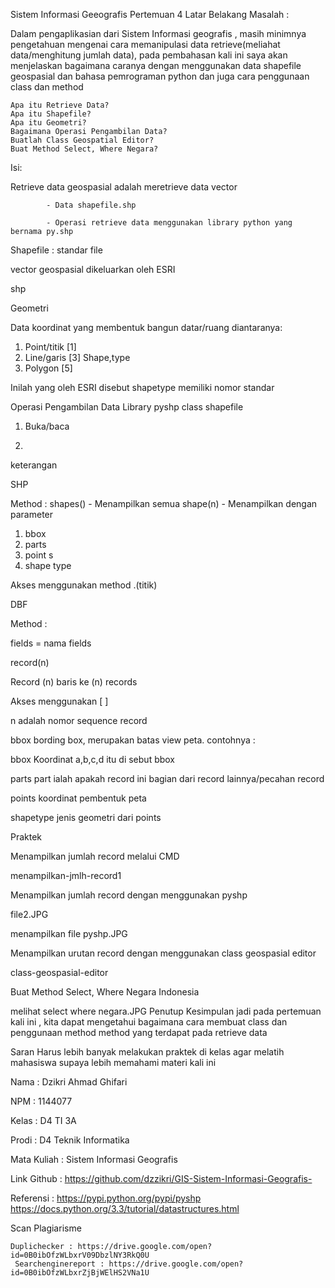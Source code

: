 
Sistem Informasi Geeografis Pertemuan 4
Latar Belakang Masalah :

Dalam pengaplikasian dari Sistem Informasi geografis , masih minimnya pengetahuan mengenai cara memanipulasi data retrieve(meliahat data/menghitung jumlah data), pada pembahasan kali ini saya akan menjelaskan bagaimana caranya dengan menggunakan data shapefile geospasial dan bahasa pemrograman python dan juga cara penggunaan class dan method

    Apa itu Retrieve Data?
    Apa itu Shapefile?
    Apa itu Geometri?
    Bagaimana Operasi Pengambilan Data?
    Buatlah Class Geospatial Editor?
    Buat Method Select, Where Negara?

Isi:

Retrieve data geospasial adalah meretrieve data vector

            - Data shapefile.shp

            - Operasi retrieve data menggunakan library python yang bernama py.shp

Shapefile : standar file

vector geospasial dikeluarkan oleh ESRI

 shp

Geometri

Data koordinat yang membentuk bangun datar/ruang diantaranya:
1. Point/titik [1]
2. Line/garis [3] Shape,type
3. Polygon [5]

Inilah yang oleh ESRI disebut shapetype memiliki nomor standar


Operasi Pengambilan Data Library pyshp class shapefile
1. Buka/baca

2.

keterangan

SHP

Method :
shapes() - Menampilkan semua
shape(n) - Menampilkan dengan parameter
1. bbox
2. parts
3. point s 
4. shape type

Akses menggunakan method .(titik)

 

DBF

Method :

fields = nama fields

record(n)

Record (n) baris ke (n) records

Akses menggunakan [ ]

n adalah nomor sequence record

 

bbox
bording box, merupakan batas view peta.
contohnya :

bbox
Koordinat a,b,c,d itu di sebut bbox

parts
part ialah apakah record ini bagian dari record lainnya/pecahan record

points
koordinat pembentuk peta

shapetype
jenis geometri dari points


Praktek

Menampilkan jumlah record melalui CMD

menampilkan-jmlh-record1


Menampilkan jumlah record dengan menggunakan pyshp

file2.JPG

menampilkan file pyshp.JPG


Menampilkan urutan record dengan menggunakan class geospasial editor

class-geospasial-editor


Buat Method Select, Where Negara Indonesia

melihat select where negara.JPG
Penutup
Kesimpulan
jadi pada pertemuan kali ini , kita dapat mengetahui bagaimana cara membuat class dan penggunaan method method yang terdapat pada retrieve data

Saran
Harus lebih banyak melakukan praktek di kelas agar melatih mahasiswa supaya lebih memahami materi kali ini



Nama : Dzikri Ahmad Ghifari

NPM : 1144077

Kelas : D4 TI 3A

Prodi : D4 Teknik Informatika

Mata Kuliah : Sistem Informasi Geografis


Link Github : https://github.com/dzzikri/GIS-Sistem-Informasi-Geografis-


Referensi : https://pypi.python.org/pypi/pyshp ﻿
https://docs.python.org/3.3/tutorial/datastructures.html


Scan Plagiarisme

    Duplichecker : https://drive.google.com/open?id=0B0ibOfzWLbxrV09DbzlNY3RkQ0U
     Searchenginereport : https://drive.google.com/open?id=0B0ibOfzWLbxrZjBjWElHS2VNa1U
